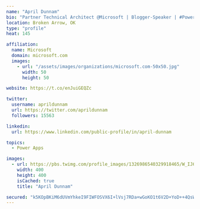```yaml
---
name: "April Dunnam"
bio: "Partner Technical Architect @Microsoft | Blogger-Speaker | #PowerApps, #PowerAutomate, #Office365, #SharePoint | #WIT | #Karaoke Queen"
location: Broken Arrow, OK
type: "profile"
heat: 145

affiliation:
  name: Microsoft
  domain: microsoft.com
  images:
    - url: "/assets/images/organizations/microsoft.com-50x50.jpg"
      width: 50
      height: 50

website: https://t.co/enJuiGEQZc

twitter:
  username: aprildunnam
  url: https://twitter.com/aprildunnam
  followers: 15563

linkedin:
  url: https://www.linkedin.com/public-profile/in/april-dunnam

topics:
  - Power Apps

images:
  - url: https://pbs.twimg.com/profile_images/1326986540329918465/W_IJ6Ih2_400x400.jpg
    width: 400
    height: 400
    isCached: true
    title: "April Dunnam"

secured: "k5KOpBKiM6dUVmYhkeI9FIWFOSVX6I+lVsj7RDa+wGoKO1t6V2D+YoD++4QsWV6Fk7+RKrfMZ0MsJY1f6Nkn+HNosIa2NIIA7p4C5DWzEzpAUvIw5L1ea6HieSHd2Wtbn0RT71JgX5DgrwvvlP7uZ1qH5DYIY21IoUNehxK9k2G3UVr4NvGYZBvYozHo0MChnpHbKYaLUvi4pFM7hUOBVCF3Hr2E+1GqsIPA5ydrtfh9YAgyPHrni8sE1GYRlggYnEyllTh+FmhNDDrwh3Qg1JT7nBQFzgrA1QHLQBm6e8yWZ3M9t6EmPgRIQWjNjoXGCi33KAVfGr2SPHq8c+mVNB6OEEISe8+/8SuOsh9e0+Ndp3Om61HPFb1zuXxqLJ3fuvqXC5hSLbUP465l7PYnu9VNIyLLZy0hQvtRFwSIQww=;lWs/vI/q5EG6xNapDEYxyw=="
---
```



